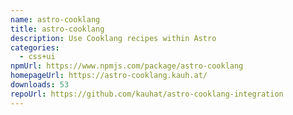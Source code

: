 ```yaml
---
name: astro-cooklang
title: astro-cooklang
description: Use Cooklang recipes within Astro
categories:
  - css+ui
npmUrl: https://www.npmjs.com/package/astro-cooklang
homepageUrl: https://astro-cooklang.kauh.at/
downloads: 53
repoUrl: https://github.com/kauhat/astro-cooklang-integration
---
```

